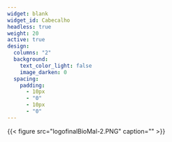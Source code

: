 ```yaml
---
widget: blank
widget_id: Cabecalho
headless: true
weight: 20
active: true
design:
  columns: "2"
  background:
    text_color_light: false
    image_darken: 0
  spacing:
    padding:
      - 10px
      - "0"
      - 10px
      - "0"
---
```

{{< figure src="logofinalBioMal-2.PNG" caption="" >}}
